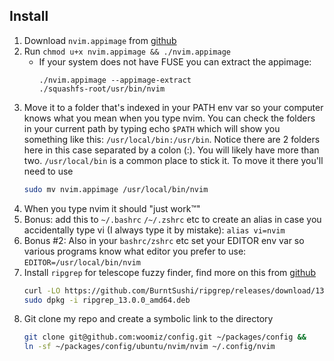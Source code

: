 ## Install
1. Download `nvim.appimage` from [github](https://github.com/woomiz/config/tree/master/ubuntu/nvim)
1. Run `chmod u+x nvim.appimage && ./nvim.appimage`
    - If your system does not have FUSE you can extract the appimage:
        ```
        ./nvim.appimage --appimage-extract
        ./squashfs-root/usr/bin/nvim
        ```
1. Move it to a folder that's indexed in your PATH env var so your computer knows what you mean when you type nvim. You can check the folders in your current path by typing echo `$PATH` which will show you something like this: `/usr/local/bin:/usr/bin`. Notice there are 2 folders here in this case separated by a colon (:). You will likely have more than two. `/usr/local/bin` is a common place to stick it. To move it there you'll need to use 
   ```sh
   sudo mv nvim.appimage /usr/local/bin/nvim
   ```
1. When you type nvim it should "just work™"
1. Bonus: add this to `~/.bashrc` `/~/.zshrc` etc to create an alias in case you accidentally type vi (I always type it by mistake): `alias vi=nvim`
1. Bonus #2: Also in your `bashrc/zshrc` etc set your EDITOR env var so various programs know what editor you prefer to use: `EDITOR=/usr/local/bin/nvim`
1. Install `ripgrep` for telescope fuzzy finder, find more on this from [github](https://github.com/BurntSushi/ripgrep)
   ```sh
   curl -LO https://github.com/BurntSushi/ripgrep/releases/download/13.0.0/ripgrep_13.0.0_amd64.deb &&
   sudo dpkg -i ripgrep_13.0.0_amd64.deb
   ```
1. Git clone my repo and create a symbolic link to the directory
   ```sh
   git clone git@github.com:woomiz/config.git ~/packages/config &&
   ln -sf ~/packages/config/ubuntu/nvim/nvim ~/.config/nvim  
   ```
